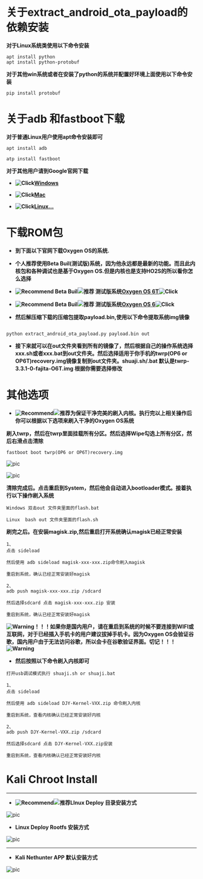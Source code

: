 # 关于extract_android_ota_payload的依赖安装

**对于Linux系统类使用以下命令安装**

```
apt install python
apt install python-protobuf

```
**对于其他win系统或者在安装了python的系统并配置好环境上面使用以下命令安装**

```
pip install protobuf

```

# 关于adb 和fastboot下载

**对于普通Linux用户使用apt命令安装即可**

```
apt install adb

atp install fastboot

```

**对于其他用户请到Google官网下载**

* **![Click](https://img.shields.io/badge/Click-blue.svg)[Windows](https://dl.google.com/android/repository/platform-tools-latest-windows.zip)**


* **![Click](https://img.shields.io/badge/Click-blue.svg)[Mac](https://dl.google.com/android/repository/platform-tools-latest-darwin.zip)**

* **![Click](https://img.shields.io/badge/Click-blue.svg)[Linux...](https://dl.google.com/android/repository/platform-tools-latest-linux.zip)**


# 下载ROM包

* **到下面以下官网下载Oxygen OS的系统.**

* **个人推荐使用Beta Buil(测试版)系统，因为他永远都是最新的功能。而且此内核包和各种调试也是基于Oxygen OS.但是内核也是支持HO2S的所以看你怎么选择**


* **![Recommend Beta Buil](https://img.shields.io/badge/Recommend-ff69b4.svg)![推荐 测试版系统](https://img.shields.io/badge/%E6%8E%A8%E8%8D%90-ff69b4.svg)[Oxygen OS 6T](https://www.oneplus.com/support/softwareupgrade/details?code=9)![Click](https://img.shields.io/badge/Click-blue.svg)**

* **![Recommend Beta Buil](https://img.shields.io/badge/Recommend-ff69b4.svg)![推荐 测试版系统](https://img.shields.io/badge/%E6%8E%A8%E8%8D%90-ff69b4.svg)[Oxygen OS 6](https://www.oneplus.com/support/softwareupgrade/details?code=8)![Click](https://img.shields.io/badge/Click-blue.svg)**


* **然后解压缩下载的压缩包提取payload.bin,使用以下命令提取系统img镜像**


```

python extract_android_ota_payload.py payload.bin out

```

* **接下来就可以在out文件夹看到所有的镜像了，然后根据自己的操作系统选择xxx.sh或者xxx.bat到out文件夹。然后选择适用于你手机的twrp(OP6 or OP6T)recovery.img镜像复制到out文件夹。shuaji.sh/.bat 默认是twrp-3.3.1-0-fajita-O6T.img 根据你需要选择修改**


# 其他选项

* **![Recommend](https://img.shields.io/badge/Recommend-ff69b4.svg)![推荐](https://img.shields.io/badge/%E6%8E%A8%E8%8D%90-ff69b4.svg)为保证干净完美的刷入内核。执行完以上相关操作后你可以根据以下选项来刷入干净的Oxygen OS系统**

**刷入twrp，然后在twrp里面挂载所有分区。然后选择Wipe勾选上所有分区，然后右滑点击清除**

```
fastboot boot twrp(OP6 or OP6T)recovery.img
```

![pic](../Images/Install-twrp1.png)




![pic](../Images/Install-twrp2.png)


**清除完成后。点击重启到System，然后他会自动进入bootloader模式。接着执行以下操作刷入系统**

```
Windows 双击out 文件夹里面的flash.bat

Linux  bash out 文件夹里面的flash.sh

```

**刷完之后。在安装magisk.zip,然后重启打开系统确认magisk已经正常安装**

```
1、 
点击 sideload

然后使用 adb sideload magisk-xxx-xxx.zip命令刷入magisk

重启到系统，确认已经正常安装好magisk

2、
adb push magisk-xxx-xxx.zip /sdcard

然后选择sdcard 点击 magisk-xxx-xxx.zip 安装

重启到系统，确认已经正常安装好magisk

```

**![Warning](https://img.shields.io/badge/Warning-red.svg)！！！如果你是国内用户，请在重启到系统的时候不要连接到WIFI或互联网，对于已经插入手机卡的用户建议拔掉手机卡。因为Oxygen OS会验证谷歌，国内用户由于无法访问谷歌，所以会卡在谷歌验证界面。切记！！！![Warning](https://img.shields.io/badge/Warning-red.svg)**


* **然后按照以下命令刷入内核即可**

```
打开usb调试模式执行 shuaji.sh or shuaji.bat

1、 
点击 sideload

然后使用 adb sideload DJY-Kernel-VXX.zip 命令刷入内核

重启到系统，查看内核确认已经正常安装好内核

2、
adb push DJY-Kernel-VXX.zip /sdcard

然后选择sdcard 点击 DJY-Kernel-VXX.zip安装

重启到系统，查看内核确认已经正常安装好内核

```

# Kali Chroot Install



* **
* **![Recommend](https://img.shields.io/badge/Recommend-ff69b4.svg)![推荐](https://img.shields.io/badge/%E6%8E%A8%E8%8D%90-ff69b4.svg)LInux Deploy 目录安装方式**

![pic](../Images/kali-install2.jpg)


* **Linux Deploy Rootfs 安装方式**

![pic](../Images/kali-install1.jpg)

***
* **Kali Nethunter APP 默认安装方式**

![pic](../Images/kali-install3.jpg)
